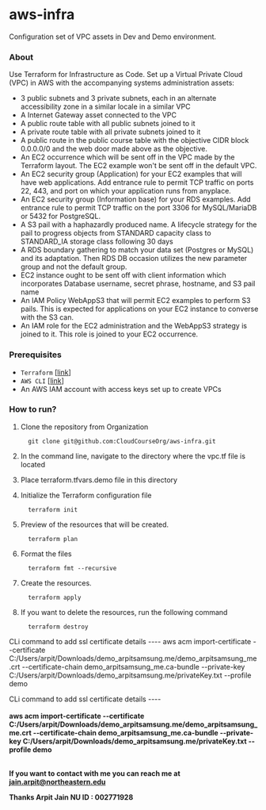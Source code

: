 # aws-infra

Configuration set of VPC assets in Dev and Demo environment.

### About
Use Terraform for Infrastructure as Code. Set up a Virtual Private Cloud (VPC) in AWS with the accompanying systems administration assets:

- 3 public subnets and 3 private subnets, each in an alternate accessibility zone in a similar locale in a similar VPC
- A  Internet Gateway asset connected to the VPC
- A public route table with all public subnets joined to it
- A private route table with all private subnets joined to it
- A public route in the public course table with the objective CIDR block 0.0.0.0/0 and the web door made above as the objective.
- An EC2 occurrence which will be sent off in the VPC made by the Terraform layout. The EC2 example won't be sent off in the default VPC.
- An EC2 security group (Application) for your EC2 examples that will have web applications. Add entrance rule to permit TCP traffic on ports 22, 443, and port on which your application runs from anyplace.
- An EC2 security group (Information base) for your RDS examples. Add entrance rule to permit TCP traffic on the port 3306 for MySQL/MariaDB or 5432 for PostgreSQL.
- A S3 pail with a haphazardly produced name. A lifecycle strategy for the pail to progress objects from STANDARD capacity class to STANDARD_IA  storage class following 30 days
- A RDS boundary gathering to match your data set (Postgres or MySQL) and its adaptation. Then RDS DB occasion utilizes the new parameter group and not the default  group.
- EC2 instance ought to be sent off with client information which incorporates Database username, secret phrase, hostname, and S3 pail name
- An IAM Policy WebAppS3 that will permit EC2 examples to perform S3 pails. This is expected for applications on your EC2 instance to converse with the S3 can.
- An IAM role for the EC2 administration and the WebAppS3 strategy is joined to it. This role is joined to your EC2 occurrence.


### Prerequisites

- `Terraform` [[link](https://developer.hashicorp.com/terraform/downloads?ajs_aid=fabfcbfb-08e9-498d-ac4b-fb1011298861&product_intent=terraform)]
- `AWS CLI` [[link](https://docs.aws.amazon.com/cli/latest/userguide/getting-started-install.html)]
- An AWS IAM account with access keys set up to create VPCs

### How to run?

1. Clone the repository from Organization
    ```shell
      git clone git@github.com:CloudCourseOrg/aws-infra.git
    ```
2. In the command line, navigate to the directory where the vpc.tf file is located

3. Place terraform.tfvars.demo file in this directory

4. Initialize the Terraform configuration file
    ```shell
      terraform init
    ```
5. Preview of the resources that will be created.
    ```shell
      terraform plan 
    ```
6. Format the files
    ```shell
      terraform fmt --recursive
    ```
7. Create the resources.
    ```shell
      terraform apply
    ```
8. If you want to delete the resources, run the following command
    ```shell
      terraform destroy
    ```
CLi command to add ssl certificate details ----
aws acm import-certificate --certificate C:/Users/arpit/Downloads/demo_arpitsamsung.me/demo_arpitsamsung_me.crt --certificate-chain demo_arpitsamsung_me.ca-bundle --private-key C:/Users/arpit/Downloads/demo_arpitsamsung.me/privateKey.txt --profile demo

CLi command to add ssl certificate details ---- <br/><br/>
 <b>aws acm import-certificate --certificate C:/Users/arpit/Downloads/demo_arpitsamsung.me/demo_arpitsamsung_me.crt --certificate-chain demo_arpitsamsung_me.ca-bundle --private-key C:/Users/arpit/Downloads/demo_arpitsamsung.me/privateKey.txt --profile demo<b>
 <br/>
 <br/>

If you want to contact with me you can reach me at jain.arpit@northeastern.edu

Thanks Arpit Jain NU ID : 002771928
